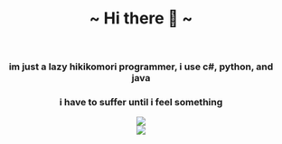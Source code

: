 <body>
  <center>
<h1 align="center">~ Hi there 👋 ~</h1>
    <br>


<h3 align="center">im just a lazy hikikomori programmer, i use c#, python, and java</h3>





     
<h3 align="center"><b>i have to suffer until i feel something</b></h3>


</div>
    <div align="center">
<img src="https://github.com/iloveichigomashimaro/iloveichigomashimaro/assets/137470257/ab07780d-c926-4426-a07d-3e139472192a" align="center">
      </div>
<div>

</div>
    <div align="center">
<img src="https://github.com/iloveichigomashimaro/iloveichigomashimaro/assets/137470257/d345f8b4-76de-424a-9947-c177ba5adee4" align="center">
      </div>
<div>



















</center>
</body>
